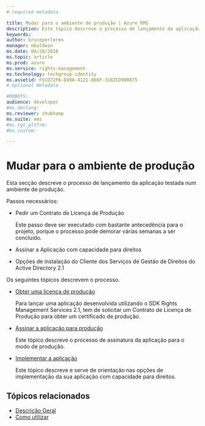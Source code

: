 ```yaml
---
# required metadata

title: Mudar para o ambiente de produção | Azure RMS
description: Este tópico descreve o processo de lançamento da aplicação testada num ambiente de produção.
keywords:
author: bruceperlerms
manager: mbaldwin
ms.date: 04/28/2016
ms.topic: article
ms.prod: azure
ms.service: rights-management
ms.technology: techgroup-identity
ms.assetid: F5CD72F6-D49A-4121-866F-3182CD980875
# optional metadata

#ROBOTS:
audience: developer
#ms.devlang:
ms.reviewer: shubhamp
ms.suite: ems
#ms.tgt_pltfrm:
#ms.custom:

---
```


# Mudar para o ambiente de produção

Esta secção descreve o processo de lançamento da aplicação testada num ambiente de produção.

Passos necessários:

-   Pedir um Contrato de Licença de Produção

    Este passo deve ser executado com bastante antecedência para o projeto, porque o processo pode demorar várias semanas a ser concluído.

-   Assinar a Aplicação com capacidade para direitos
-   Opções de instalação do Cliente dos Serviços de Gestão de Direitos do Active Directory 2.1

Os seguintes tópicos descrevem o processo.

- [Obter uma licença de produção](obtaining-a-production-license.md)

  Para lançar uma aplicação desenvolvida utilizando o SDK Rights Management Services 2.1, tem de solicitar um Contrato de Licença de Produção para obter um certificado de produção.
- [Assinar a aplicação para produção](signing-your-application-for-production.md)

  Este tópico descreve o processo de assinatura da aplicação para o modo de produção.

- [Implementar a aplicação](deploying-your-application.md)

  Este tópico descreve e serve de orientação nas opções de implementação da sua aplicação com capacidade para direitos.
 

## Tópicos relacionados

* [Descrição Geral](ad-rms-overview.md)
* [Como utilizar](how-to-use-msipc.md)
 

 


<!--HONumber=Apr16_HO4-->


